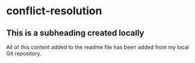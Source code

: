 # conflict-resolution

## This is a subheading created locally

  All of this content added to the readme file has been added from my local Git repository.
